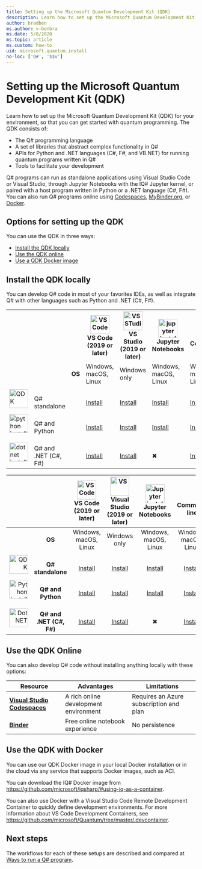 ```yaml
---
title: Setting up the Microsoft Quantum Development Kit (QDK)
description: Learn how to set up the Microsoft Quantum Development Kit for different environments.
author: bradben
ms.author: v-benbra
ms.date: 5/8/2020
ms.topic: article
ms.custom: how-to
uid: microsoft.quantum.install
no-loc: ['Q#', '$$v']
---
```


# Setting up the Microsoft Quantum Development Kit (QDK)

Learn how to set up the Microsoft Quantum Development Kit (QDK) for your environment, so that you can get started with quantum programming. The QDK consists of:

- The Q# programming language
- A set of libraries that abstract complex functionality in Q#
- APIs for Python and .NET languages (C#, F#, and VB.NET) for running quantum programs written in Q#
- Tools to facilitate your development

Q# programs can run as standalone applications using Visual Studio Code or Visual Studio, through Jupyter Notebooks with the IQ# Jupyter kernel, or paired with a host program written in Python or a .NET language (C#, F#). You can also run Q# programs online using [Codespaces](https://online.visualstudio.com/), [MyBinder.org](https://mybinder.org/), or [Docker](#use-the-qdk-with-docker). 

## Options for setting up the QDK

You can use the QDK in three ways:

- [Install the QDK locally](#install-the-qdk-locally)
- [Use the QDK online](#use-the-qdk-online)
- [Use a QDK Docker image](#use-the-qdk-with-docker)

## Install the QDK locally

You can develop Q# code in most of your favorites IDEs, as well as integrate Q# with other languages such as Python and .NET (C#, F#).

<table>
<colgroup>
<col align="right">
<col align="left">
<col align="center">
<col align="center">
<col align="center">
<col align="center">
<col align="center">
    <tr>
        <th>&nbsp;</th>
        <th>&nbsp;</th>
        <th>&nbsp;</th>
        <th><img src="~/media/vs_code.png" alt="VS Code" width="50"/><br><b>VS Code<br>(2019 or later)</b></th>
        <th><img src="~/media/vs_studio.png" alt="VS STudio" width="50"/><br><b>VS Studio<br>(2019 or later)</b></th>
        <th><img src="~/media/jupyter.png" alt="jupyter install" width="50"/><br><b>Jupyter Notebooks</b></th>
        <th><br><br><br><b>Command line</b></th>
    </tr>
    <tr>
        <td>&nbsp;</td>
        <td>&nbsp;</td>
        <td><b>OS</b></td>
        <td>Windows, macOS, Linux</td>
        <td>Windows only</td>
        <td>Windows, macOS, Linux</td>
        <td>Windows, macOS, Linux</td>
    </tr>
    <tr>
        <td><img src="~/media/quantum.png" alt="QDK" width="50"/></td>
        <td><br>Q# standalone</td>
        <td>&nbsp;</td>
        <td><br><a href="xref:microsoft.quantum.install.standalone">Install</a></td>
        <td><br><a href="xref:microsoft.quantum.install.standalone">Install</a></td>
        <td><br><a href="xref:microsoft.quantum.install.jupyter">Install</a></td>
        <td><br><a href="xref:microsoft.quantum.install.standalone">Install</a></td>
    </tr>
    <tr>
        <td><img src="~/media/python.png" alt="python install" width="50"/></td>
        <td><br>Q# and Python</td>
        <td>&nbsp;</td>
        <td><br><a href="xref:microsoft.quantum.install.python">Install</a></td>
        <td><br><a href="xref:microsoft.quantum.install.python">Install</a></td>
        <td><br><a href="xref:microsoft.quantum.install.jupyter">Install</a></td>
        <td><br><a href="xref:microsoft.quantum.install.python">Install</a></td>
    </tr>
    <tr>
        <td><img src="~/media/dot_net.png" alt="dotnet install" width="50"/></td>
        <td><br>Q# and .NET (C#, F#)</td> 
        <td>&nbsp;</td>
        <td><br><a href="xref:microsoft.quantum.install.cs">Install</a></td>
        <td><br><a href="xref:microsoft.quantum.install.cs">Install</a></td>
        <td><br>&#10006;</a></td>
        <td><br><a href="xref:microsoft.quantum.install.cs">Install</a></td>
   </tr>
</table>



|&nbsp; |&nbsp; |<img src="~/media/vs_code.png" alt="VS Code" width="50"/><br> **VS Code<br>(2019 or later)**|<img src="~/media/vs_studio.png" alt="VS" width="50"/><br>**Visual Studio<br>(2019 or later)** |<img src="~/media/jupyter.png" alt="Jupyter install" width="50"/><br> **Jupyter Notebooks**|<br><br> **Command line**|
|-----:|:------:|:-----:|:-----:|:-----:|:-----:|
|&nbsp; | **OS**|Windows, macOS, Linux |Windows only |Windows, macOS, Linux |Windows, macOS, Linux |
|<img src="~/media/quantum.png" alt="QDK" width="50"/> |<br>**Q# standalone**  |<br>[Install](xref:microsoft.quantum.install.standalone) |<br> [Install](xref:microsoft.quantum.install.standalone)  |<br> [Install](xref:microsoft.quantum.install.jupyter) |<br>[Install](xref:microsoft.quantum.install.standalone)|
|<img src="~/media/python.png" alt="Python install" width="50"/> |<br>**Q#  and Python**  |<br>[Install](xref:microsoft.quantum.install.python) |<br>[Install](xref:microsoft.quantum.install.python) |<br>[Install](xref:microsoft.quantum.install.jupyter) |<br>[Install](xref:microsoft.quantum.install.python) |
|<img src="~/media/dot_net.png" alt="DotNET" width="50"/> |<br> **Q# and .NET (C#, F#)** |<br>[Install](xref:microsoft.quantum.install.cs) |<br>[Install](xref:microsoft.quantum.install.cs)|<br>&#10006; |<br>[Install](xref:microsoft.quantum.install.cs) |

## Use the QDK Online

You can also develop Q# code without installing anything locally with these options:

|Resource|Advantages|Limitations|
|---|---|---|
|[**Visual Studio Codespaces**](xref:microsoft.quantum.install.standalone)|A rich online development environment  |Requires an Azure subscription and plan |
|[**Binder**](xref:microsoft.quantum.install.binder) | Free online notebook experience |No persistence |

## Use the QDK with Docker

You can use our QDK Docker image in your local Docker installation or in the cloud via any service that supports Docker images, such as ACI.

You can download the IQ# Docker image from https://github.com/microsoft/iqsharp/#using-iq-as-a-container. 

You can also use Docker with a Visual Studio Code Remote Development Container to quickly define development environments. For more information about VS Code Development Containers, see https://github.com/microsoft/Quantum/tree/master/.devcontainer.

## Next steps

The workflows for each of these setups are described and compared at [Ways to run a Q# program](xref:microsoft.quantum.guide.host-programs).
